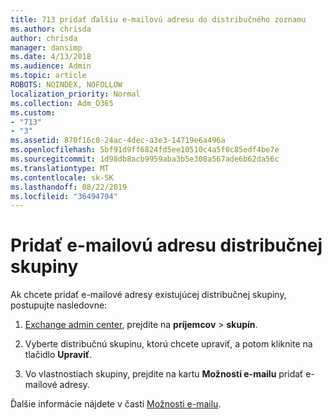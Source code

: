 ```yaml
---
title: 713 pridať ďalšiu e-mailovú adresu do distribučného zoznamu
ms.author: chrisda
author: chrisda
manager: dansimp
ms.date: 4/13/2018
ms.audience: Admin
ms.topic: article
ROBOTS: NOINDEX, NOFOLLOW
localization_priority: Normal
ms.collection: Adm_O365
ms.custom:
- "713"
- "3"
ms.assetid: 870f16c0-24ac-4dec-a3e3-14719e6a496a
ms.openlocfilehash: 5bf91d9ff6824fd5ee10510c4a5f0c85edf4be7e
ms.sourcegitcommit: 1d98db8acb9959aba3b5e308a567ade6b62da56c
ms.translationtype: MT
ms.contentlocale: sk-SK
ms.lasthandoff: 08/22/2019
ms.locfileid: "36494794"
---
```

# <a name="add-an-email-address-for-a-distribution-group"></a>Pridať e-mailovú adresu distribučnej skupiny

Ak chcete pridať e-mailové adresy existujúcej distribučnej skupiny, postupujte nasledovne:

1. [Exchange admin center](https://outlook.office365.com/ecp/), prejdite na **príjemcov** \> **skupín**.

2. Vyberte distribučnú skupinu, ktorú chcete upraviť, a potom kliknite na tlačidlo **Upraviť**.

3. Vo vlastnostiach skupiny, prejdite na kartu **Možnosti e-mailu** pridať e-mailové adresy. 

Ďalšie informácie nájdete v časti [Možnosti e-mailu](https://technet.microsoft.com/library/bb124513.aspx#emailoptions).
